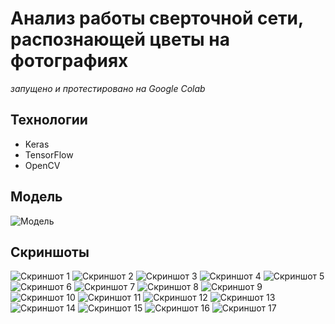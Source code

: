 # Анализ работы сверточной сети, распознающей цветы на фотографиях

_запущено и протестировано на Google Colab_

## Технологии
- Keras
- TensorFlow
- OpenCV 

## Модель
![Модель](model_structure.png)

## Скриншоты

![Скриншот 1](screenshots/screen_1.png)
![Скриншот 2](screenshots/screen_2.png)
![Скриншот 3](screenshots/screen_3.png)
![Скриншот 4](screenshots/screen_4.png)
![Скриншот 5](screenshots/screen_5.png)
![Скриншот 6](screenshots/screen_6.png)
![Скриншот 7](screenshots/screen_7.png)
![Скриншот 8](screenshots/screen_8.png)
![Скриншот 9](screenshots/screen_9.png)
![Скриншот 10](screenshots/screen_10.png)
![Скриншот 11](screenshots/screen_11.png)
![Скриншот 12](screenshots/screen_12.png)
![Скриншот 13](screenshots/screen_13.png)
![Скриншот 14](screenshots/screen_14.png)
![Скриншот 15](screenshots/screen_15.png)
![Скриншот 16](screenshots/screen_16.png)
![Скриншот 17](screenshots/screen_17.png)
